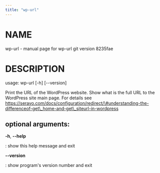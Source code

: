 ```yaml
---
title: "wp-url"
---
```



NAME
====

wp-url - manual page for wp-url git version 8235fae

DESCRIPTION
===========

usage: wp-url \[-h\] \[\--version\]

Print the URL of the WordPress website. Show what is the full URL to the
WordPress site main page. For details see
https://seravo.com/docs/configuration/redirect/\#understanding-the-differenceof-get\_home-and-get\_siteurl-in-wordpress

optional arguments:
-------------------

**-h**, **\--help**

:   show this help message and exit

**\--version**

:   show program\'s version number and exit
